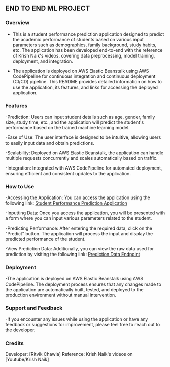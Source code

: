 ## END TO END ML PROJECT

### Overview

- This is a student performance prediction application designed to predict the academic performance of students based on various input parameters such as demographics, family background, study habits, etc. The application has been developed end-to-end with the reference of Krish Naik's videos, covering data preprocessing, model training, deployment, and integration.

- The application is deployed on AWS Elastic Beanstalk using AWS CodePipeline for continuous integration and continuous deployment (CI/CD) pipeline. This README provides detailed information on how to use the application, its features, and links for accessing the deployed application.

### Features

-Prediction: Users can input student details such as age, gender, family size, study time, etc., and the application will predict the student's performance based on the trained machine learning model.

-Ease of Use: The user interface is designed to be intuitive, allowing users to easily input data and obtain predictions.

-Scalability: Deployed on AWS Elastic Beanstalk, the application can handle multiple requests concurrently and scales automatically based on traffic.

-Integration: Integrated with AWS CodePipeline for automated deployment, ensuring efficient and consistent updates to the application.

### How to Use

-Accessing the Application: You can access the application using the following link:
[Student Performance Prediction Application](http://studentperformance1-env.eba-jnjdtbpk.ap-south-1.elasticbeanstalk.com/)

-Inputting Data: Once you access the application, you will be presented with a form where you can input various parameters related to the student.

-Predicting Performance: After entering the required data, click on the "Predict" button. The application will process the input and display the predicted performance of the student.

-View Prediction Data: Additionally, you can view the raw data used for prediction by visiting the following link:
[Prediction Data Endpoint](http://studentperformance1-env.eba-jnjdtbpk.ap-south-1.elasticbeanstalk.com/predictdata)

### Deployment

-The application is deployed on AWS Elastic Beanstalk using AWS CodePipeline. The deployment process ensures that any changes made to the application are automatically built, tested, and deployed to the production environment without manual intervention.

### Support and Feedback

-If you encounter any issues while using the application or have any feedback or suggestions for improvement, please feel free to reach out to the developer.

### Credits

Developer: [Ritvik Chawla]
Reference: Krish Naik's videos on [Youtube/Krish Naik]

